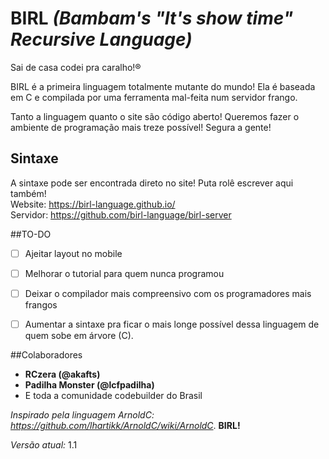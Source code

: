 # BIRL *(Bambam's "It's show time" Recursive Language)*

Sai de casa codei pra caralho!®

BIRL é a primeira linguagem totalmente mutante do mundo! Ela é baseada em C e compilada por uma ferramenta mal-feita num servidor frango.

Tanto a linguagem quanto o site são código aberto! Queremos fazer o ambiente de programação mais treze possível! Segura a gente!

## Sintaxe
A sintaxe pode ser encontrada direto no site! Puta rolê escrever aqui também!  
Website: https://birl-language.github.io/  
Servidor: https://github.com/birl-language/birl-server  

##TO-DO
- [ ] Ajeitar layout no mobile
- [ ] Melhorar o tutorial para quem nunca programou
- [ ] Deixar o compilador mais compreensivo com os programadores mais frangos
- [ ] Aumentar a sintaxe pra ficar o mais longe possível dessa linguagem de quem sobe em árvore (C).

  
##Colaboradores  
  
- **RCzera (@akafts)**
- **Padilha Monster (@lcfpadilha)**
- E toda a comunidade codebuilder do Brasil

*Inspirado pela linguagem ArnoldC: https://github.com/lhartikk/ArnoldC/wiki/ArnoldC*. **BIRL!**

*Versão atual:* 1.1
